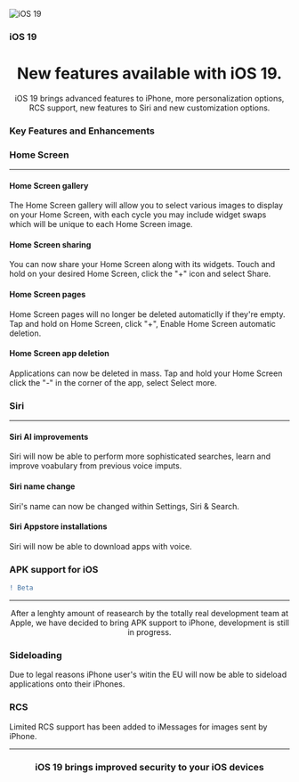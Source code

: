 ![iOS 19](https://cdn.discordapp.com/attachments/1045431260815822948/1046114794886938724/IMG_1127.png)
### iOS 19
<h1 align="Center">New features available with iOS 19.</h1>
<p align="Center">iOS 19 brings advanced features to iPhone, more personalization options, RCS support, new features to Siri and new customization options.</p>

### Key Features and Enhancements

### Home Screen
------
#### Home Screen gallery
The Home Screen gallery will allow you to select various images to display on your Home Screen, with each cycle you may include widget swaps which will be unique to each Home Screen image.
#### Home Screen sharing
You can now share your Home Screen along with its widgets. Touch and hold on your desired Home Screen, click the "+" icon and select Share.
#### Home Screen pages
Home Screen pages will no longer be deleted automaticlly if they're empty. Tap and hold on Home Screen, click "+", Enable Home Screen automatic deletion.
#### Home Screen app deletion
Applications can now be deleted in mass. Tap and hold your Home Screen click the "-" in the corner of the app, select Select more.

### Siri
------
#### Siri AI improvements 
Siri will now be able to perform more sophisticated searches, learn and improve voabulary from previous voice imputs.
#### Siri name change
Siri's name can now be changed within Settings, Siri & Search.
#### Siri Appstore installations
Siri will now be able to download apps with voice.

### APK support for iOS 
```diff
! Beta
```
------

<p align="Center">After a lenghty amount of reasearch by the totally real development team at Apple, we have decided to bring APK support to iPhone, development is still in progress.</p>

### Sideloading
Due to legal reasons iPhone user's witin the EU will now be able to sideload applications onto their iPhones.

### RCS
Limited RCS support has been added to iMessages for images sent by iPhone.

------

<h3 align="Center"> iOS 19 brings improved security to your iOS devices </h3> 
